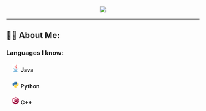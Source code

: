 <div align="center">
  <img src="./assets/Banner.png"/>
</div>

---

## :man_technologist: About Me: 
### Languages I know: <br>
####   <img src="./assets/java-icon.svg" width="20" height="20">  Java<br>
####   <img src="./assets/python-icon.svg" width="20" height="20">  Python<br>
####   <img src="./assets/cplusplus-icon.svg" width="20" height="20">  C++<br>

<!--
**Creeper76/creeper76** is a ✨ _special_ ✨ repository because its `README.md` (this file) appears on your GitHub profile.

Here are some ideas to get you started:

- 🔭 I’m currently working on ...
- 🌱 I’m currently learning ...
- 👯 I’m looking to collaborate on ...
- 🤔 I’m looking for help with ...
- 💬 Ask me about ...
- 📫 How to reach me: ...
- 😄 Pronouns: ...
- ⚡ Fun fact: ...
-->
